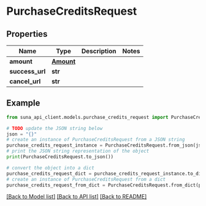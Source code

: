 # PurchaseCreditsRequest


## Properties

Name | Type | Description | Notes
------------ | ------------- | ------------- | -------------
**amount** | [**Amount**](Amount.md) |  | 
**success_url** | **str** |  | 
**cancel_url** | **str** |  | 

## Example

```python
from suna_api_client.models.purchase_credits_request import PurchaseCreditsRequest

# TODO update the JSON string below
json = "{}"
# create an instance of PurchaseCreditsRequest from a JSON string
purchase_credits_request_instance = PurchaseCreditsRequest.from_json(json)
# print the JSON string representation of the object
print(PurchaseCreditsRequest.to_json())

# convert the object into a dict
purchase_credits_request_dict = purchase_credits_request_instance.to_dict()
# create an instance of PurchaseCreditsRequest from a dict
purchase_credits_request_from_dict = PurchaseCreditsRequest.from_dict(purchase_credits_request_dict)
```
[[Back to Model list]](../README.md#documentation-for-models) [[Back to API list]](../README.md#documentation-for-api-endpoints) [[Back to README]](../README.md)



